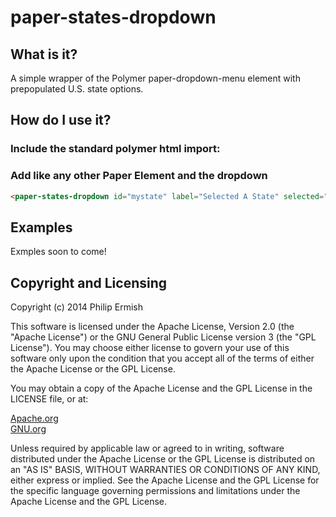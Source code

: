 # paper-states-dropdown

## What is it?

A simple wrapper of the Polymer paper-dropdown-menu element with prepopulated U.S. state options.

## How do I use it?

### Include the standard polymer html import: 

### Add like any other Paper Element and the dropdown 
```html
<paper-states-dropdown id="mystate" label="Selected A State" selected="{{state}}" required></paper-states-dropdown>
```

## Examples

Exmples soon to come!


##  Copyright and Licensing

Copyright (c) 2014 Philip Ermish

This software is licensed under the Apache License, Version 2.0 (the "Apache License") or the GNU General Public License version 3 (the "GPL License"). You may choose either license to govern your use of this software only upon the condition that you accept all of the terms of either the Apache License or the GPL License.

You may obtain a copy of the Apache License and the GPL License in the LICENSE file, or at:

[Apache.org](http://www.apache.org/licenses/LICENSE-2.0)<br />
[GNU.org](http://www.gnu.org/licenses/gpl-3.0.html)

Unless required by applicable law or agreed to in writing, software distributed under the Apache License or the GPL License is distributed on an "AS IS" BASIS, WITHOUT WARRANTIES OR CONDITIONS OF ANY KIND, either express or implied. See the Apache License and the GPL License for the specific language governing permissions and limitations under the Apache License and the GPL License.
